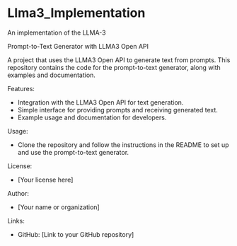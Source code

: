 # Llma3_Implementation
An implementation of the LLMA-3

Prompt-to-Text Generator with LLMA3 Open API

A project that uses the LLMA3 Open API to generate text from prompts. This repository contains the code for the prompt-to-text generator, along with examples and documentation.

Features:
- Integration with the LLMA3 Open API for text generation.
- Simple interface for providing prompts and receiving generated text.
- Example usage and documentation for developers.

Usage:
- Clone the repository and follow the instructions in the README to set up and use the prompt-to-text generator.

License:
- [Your license here]

Author:
- [Your name or organization]

Links:
- GitHub: [Link to your GitHub repository]
